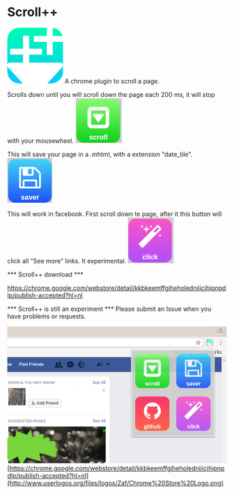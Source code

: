 # Scroll++

![](icon-128.png)
A chrome plugin to scroll a page.


Scrolls down until you will scroll down the page each 200 ms, it will stop with your mousewheel.
![](scroll.png)


This will save your page in a .mhtml, with a extension "date_tile".
![](save.png)


This will work in facebook. First scroll down te page, after it this button will click all "See more" links. It experimental.
![](click.png)


*** Scroll++ download *** 

https://chrome.google.com/webstore/detail/kkbkeemffgiheholedniiicjhipnpdlp/publish-accepted?hl=nl


*** Scroll++ is still an experiment *** 
Please submit an Issue when you have problems or requests.


![](screenshot.png)
[https://chrome.google.com/webstore/detail/kkbkeemffgiheholedniiicjhipnpdlp/publish-accepted?hl=nl](http://www.userlogos.org/files/logos/Zaf/Chrome%20Store%20Logo.png)
